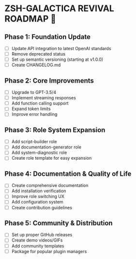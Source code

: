 # ZSH-GALACTICA REVIVAL ROADMAP 🚀

## Phase 1: Foundation Update
- [ ] Update API integration to latest OpenAI standards
- [ ] Remove deprecated status
- [ ] Set up semantic versioning (starting at v1.0.0)
- [ ] Create CHANGELOG.md

## Phase 2: Core Improvements
- [ ] Upgrade to GPT-3.5/4
- [ ] Implement streaming responses
- [ ] Add function calling support
- [ ] Expand token limits
- [ ] Improve error handling

## Phase 3: Role System Expansion
- [ ] Add script-builder role
- [ ] Add documentation-generator role
- [ ] Add system-diagnostic role
- [ ] Create role template for easy expansion

## Phase 4: Documentation & Quality of Life
- [ ] Create comprehensive documentation
- [ ] Add installation verification
- [ ] Improve role switching UX
- [ ] Add configuration system
- [ ] Create contribution guidelines

## Phase 5: Community & Distribution
- [ ] Set up proper GitHub releases
- [ ] Create demo videos/GIFs
- [ ] Add community templates
- [ ] Package for popular plugin managers
